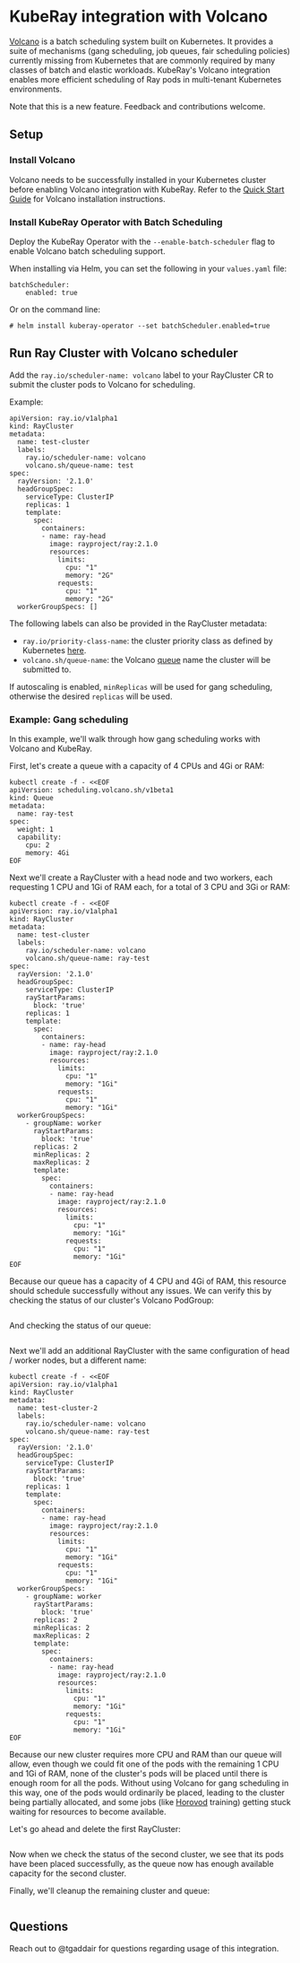 # KubeRay integration with Volcano

[Volcano](https://github.com/volcano-sh/volcano) is a batch scheduling system built on Kubernetes. It provides a suite of mechanisms (gang scheduling, job queues, fair scheduling policies) currently missing from Kubernetes that are commonly required by many classes of batch and elastic workloads. KubeRay's Volcano integration enables more efficient scheduling of Ray pods in multi-tenant Kubernetes environments.

Note that this is a new feature. Feedback and contributions welcome.

## Setup

### Install Volcano

Volcano needs to be successfully installed in your Kubernetes cluster before enabling Volcano integration with KubeRay. Refer to the [Quick Start Guide](https://github.com/volcano-sh/volcano#quick-start-guide) for Volcano installation instructions.

### Install KubeRay Operator with Batch Scheduling

Deploy the KubeRay Operator with the `--enable-batch-scheduler` flag to enable Volcano batch scheduling support.

When installing via Helm, you can set the following in your `values.yaml` file:

```
batchScheduler:
    enabled: true
```

Or on the command line:

```
# helm install kuberay-operator --set batchScheduler.enabled=true
```

## Run Ray Cluster with Volcano scheduler

Add the `ray.io/scheduler-name: volcano` label to your RayCluster CR to submit the cluster pods to Volcano for scheduling.

Example:

```
apiVersion: ray.io/v1alpha1
kind: RayCluster
metadata:
  name: test-cluster
  labels:
    ray.io/scheduler-name: volcano
    volcano.sh/queue-name: test
spec:
  rayVersion: '2.1.0'
  headGroupSpec:
    serviceType: ClusterIP
    replicas: 1
    template:
      spec:
        containers:
        - name: ray-head
          image: rayproject/ray:2.1.0
          resources:
            limits:
              cpu: "1"
              memory: "2G"
            requests:
              cpu: "1"
              memory: "2G"
  workerGroupSpecs: []
```

The following labels can also be provided in the RayCluster metadata:

- `ray.io/priority-class-name`: the cluster priority class as defined by Kubernetes [here](https://kubernetes.io/docs/concepts/scheduling-eviction/pod-priority-preemption/#priorityclass).
- `volcano.sh/queue-name`: the Volcano [queue](https://volcano.sh/en/docs/queue/) name the cluster will be submitted to.

If autoscaling is enabled, `minReplicas` will be used for gang scheduling, otherwise the desired `replicas` will be used.

### Example: Gang scheduling

In this example, we'll walk through how gang scheduling works with Volcano and KubeRay.

First, let's create a queue with a capacity of 4 CPUs and 4Gi or RAM:

```
kubectl create -f - <<EOF
apiVersion: scheduling.volcano.sh/v1beta1
kind: Queue
metadata:
  name: ray-test
spec:
  weight: 1
  capability:
    cpu: 2
    memory: 4Gi
EOF
```

Next we'll create a RayCluster with a head node and two workers, each requesting 1 CPU and 1Gi of RAM each, for a total of 3 CPU and 3Gi or RAM:

```
kubectl create -f - <<EOF
apiVersion: ray.io/v1alpha1
kind: RayCluster
metadata:
  name: test-cluster
  labels:
    ray.io/scheduler-name: volcano
    volcano.sh/queue-name: ray-test
spec:
  rayVersion: '2.1.0'
  headGroupSpec:
    serviceType: ClusterIP
    rayStartParams:
      block: 'true'
    replicas: 1
    template:
      spec:
        containers:
        - name: ray-head
          image: rayproject/ray:2.1.0
          resources:
            limits:
              cpu: "1"
              memory: "1Gi"
            requests:
              cpu: "1"
              memory: "1Gi"
  workerGroupSpecs:
    - groupName: worker
      rayStartParams:
        block: 'true'
      replicas: 2
      minReplicas: 2
      maxReplicas: 2
      template:
        spec:
          containers:
          - name: ray-head
            image: rayproject/ray:2.1.0
            resources:
              limits:
                cpu: "1"
                memory: "1Gi"
              requests:
                cpu: "1"
                memory: "1Gi"
EOF
```

Because our queue has a capacity of 4 CPU and 4Gi of RAM, this resource should schedule successfully without any issues. We can verify this by checking the status of our cluster's Volcano PodGroup:

```
```

And checking the status of our queue:

```
```

Next we'll add an additional RayCluster with the same configuration of head / worker nodes, but a different name:

```
kubectl create -f - <<EOF
apiVersion: ray.io/v1alpha1
kind: RayCluster
metadata:
  name: test-cluster-2
  labels:
    ray.io/scheduler-name: volcano
    volcano.sh/queue-name: ray-test
spec:
  rayVersion: '2.1.0'
  headGroupSpec:
    serviceType: ClusterIP
    rayStartParams:
      block: 'true'
    replicas: 1
    template:
      spec:
        containers:
        - name: ray-head
          image: rayproject/ray:2.1.0
          resources:
            limits:
              cpu: "1"
              memory: "1Gi"
            requests:
              cpu: "1"
              memory: "1Gi"
  workerGroupSpecs:
    - groupName: worker
      rayStartParams:
        block: 'true'
      replicas: 2
      minReplicas: 2
      maxReplicas: 2
      template:
        spec:
          containers:
          - name: ray-head
            image: rayproject/ray:2.1.0
            resources:
              limits:
                cpu: "1"
                memory: "1Gi"
              requests:
                cpu: "1"
                memory: "1Gi"
EOF
```

Because our new cluster requires more CPU and RAM than our queue will allow, even though we could fit one of the pods with the remaining 1 CPU and 1Gi of RAM, none of the cluster's pods will be placed until there is enough room for all the pods. Without using Volcano for gang scheduling in this way, one of the pods would ordinarily be placed, leading to the cluster being partially allocated, and some jobs (like [Horovod](https://github.com/horovod/horovod) training) getting stuck waiting for resources to become available.

Let's go ahead and delete the first RayCluster:

```
```

Now when we check the status of the second cluster, we see that its pods have been placed successfully, as the queue now has enough available capacity for the second cluster.

Finally, we'll cleanup the remaining cluster and queue:

```
```

## Questions

Reach out to @tgaddair for questions regarding usage of this integration.
